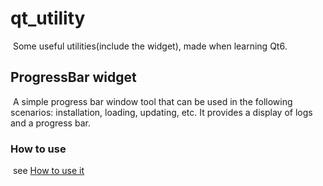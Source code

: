 # qt_utility

​	Some useful utilities(include the widget), made when learning Qt6.

## ProgressBar widget

​	A simple progress bar window tool that can be used in the following scenarios: installation, loading, updating, etc. It provides a display of logs and a progress bar.

### How to use

​	see [How to use it](./ProgressBarWidget/README.md)
